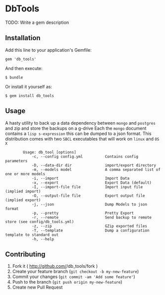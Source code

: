 # DbTools

TODO: Write a gem description

## Installation

Add this line to your application's Gemfile:

    gem 'db_tools'

And then execute:

    $ bundle

Or install it yourself as:

    $ gem install db_tools

## Usage

A hasty utility to back up a data dependency between `mongo` and `postgres` and zip and store the backups on a g-drive
Each the `mongo` document contains a `lisp s-expression` this can be dumped to a json format. 
This distribution comes with two `SBCL` executables that will work on `linux` and `OS X`

            Usage: db_tool [options]
                -c, --config config.yml          Contains config parameters
                -D, --data-dir dir               import/export directory
                -m, --models model               A comma separated list of one or more models
                -i, --import                     Import Data
                -x, --export                     Export Data (default)
                -I, --import-file file           Import input file (implied import)
                -O, --output-file file           Export output file (implied export)
                -j, --json                       Dump Models to json format
                -p, --pretty                     Pretty Export
                -r, --remote                     Send backup to remote store (see config/db_tools.yml)
                -z, --zip                        GZip exported files
                -T, --template                   Dump a configuration template to standard out
                -h, --help

## Contributing

1. Fork it ( http://github.com/<my-github-username>/db_tools/fork )
2. Create your feature branch (`git checkout -b my-new-feature`)
3. Commit your changes (`git commit -am 'Add some feature'`)
4. Push to the branch (`git push origin my-new-feature`)
5. Create new Pull Request
